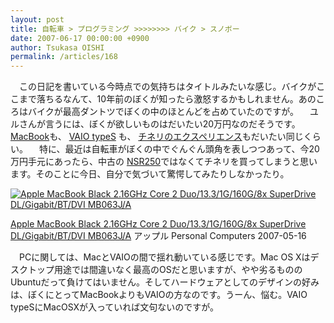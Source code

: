 ```yaml
---
layout: post
title: 自転車 > プログラミング >>>>>>>> バイク > スノボー
date: 2007-06-17 00:00:00 +0900
author: Tsukasa OISHI
permalink: /articles/168
---
```


　この日記を書いている今時点での気持ちはタイトルみたいな感じ。バイクがここまで落ちるなんて、10年前のぼくが知ったら激怒するかもしれません。あのころはバイクが最高ダントツでぼくの中のほとんどを占めていたのですが。
　ユルさんが言うには、ぼくが欲しいものはだいたい20万円なのだそうです。 [MacBook](http://www.apple.com/jp/macbook/macbook.html)も、 [VAIO typeS](http://www.vaio.sony.co.jp/Products/SZ4/) も、 [チネリのエクスペリエンス](http://www.cinelli.it/scripts/prodotti.php?Id=1&lang=EN&IdBici=397)もだいたい同じくらい。
　特に、最近は自転車がぼくの中でぐんぐん頭角を表しつつあって、今20万円手元にあったら、中古の [NSR250](http://ja.wikipedia.org/wiki/%E3%83%9B%E3%83%B3%E3%83%80%E3%83%BBNSR250R)ではなくてチネリを買ってしまうと思います。そのことに今日、自分で気づいて驚愕してみたりしなかったり。

 [![Apple MacBook Black 2.16GHz Core 2 Duo/13.3/1G/160G/8x SuperDrive DL/Gigabit/BT/DVI MB063J/A](https://images-na.ssl-images-amazon.com/images/I/41KctSIsxCL._SL160_.jpg "Apple MacBook Black 2.16GHz Core 2 Duo/13.3/1G/160G/8x SuperDrive DL/Gigabit/BT/DVI MB063J/A")](http://www.amazon.co.jp/MacBook-2-16GHz-SuperDrive-Gigabit-MB063J/dp/B000QUNXX0%3FSubscriptionId%3DAKIAIKJECTBTL3JTYTKA%26tag%3Dkaeruspoon-22%26linkCode%3Dxm2%26camp%3D2025%26creative%3D165953%26creativeASIN%3DB000QUNXX0)

 [Apple MacBook Black 2.16GHz Core 2 Duo/13.3/1G/160G/8x SuperDrive DL/Gigabit/BT/DVI MB063J/A](http://www.amazon.co.jp/MacBook-2-16GHz-SuperDrive-Gigabit-MB063J/dp/B000QUNXX0%3FSubscriptionId%3DAKIAIKJECTBTL3JTYTKA%26tag%3Dkaeruspoon-22%26linkCode%3Dxm2%26camp%3D2025%26creative%3D165953%26creativeASIN%3DB000QUNXX0)
アップル
Personal Computers
2007-05-16

　PCに関しては、MacとVAIOの間で揺れ動いている感じです。Mac OS Xはデスクトップ用途では間違いなく最高のOSだと思いますが、やや劣るもののUbuntuだって負けてはいません。そしてハードウェアとしてのデザインの好みは、ぼくにとってMacBookよりもVAIOの方なのです。うーん、悩む。VAIO typeSにMacOSXが入っていれば文句ないのですが。
